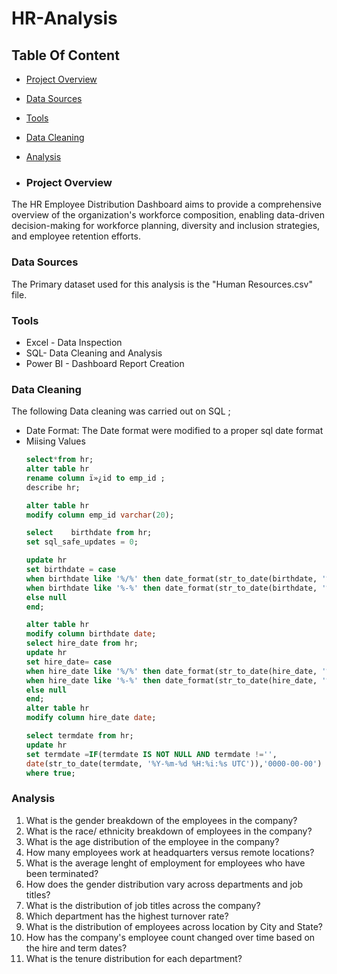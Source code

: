# HR-Analysis

## Table Of Content

- [Project Overview](#project-overview)
- [Data Sources](#data-sources)
- [Tools](#tools)
- [Data Cleaning](#data-cleaning)
- [Analysis](#analysis)

- ### Project Overview

The HR Employee Distribution Dashboard aims to provide a comprehensive overview of the organization's workforce composition, enabling data-driven decision-making for workforce planning, diversity and inclusion strategies, and employee retention efforts.

### Data Sources
The Primary dataset used for this analysis is the "Human Resources.csv" file.

### Tools
- Excel - Data Inspection
- SQL- Data Cleaning and Analysis
- Power BI - Dashboard Report Creation


 ### Data Cleaning
The following Data cleaning was carried out on SQL ;
- Date Format: The Date format were modified to a proper sql date format
- Miising Values
  ``` SQL
  select*from hr;
  alter table hr
  rename column ï»¿id to emp_id ;
  describe hr;

  alter table hr
  modify column emp_id varchar(20);

  select	birthdate from hr;
  set sql_safe_updates = 0;

  update hr
  set birthdate = case
  when birthdate like '%/%' then date_format(str_to_date(birthdate, '%m/%d/%Y'), '%Y-%m-%d')
  when birthdate like '%-%' then date_format(str_to_date(birthdate, '%m-%d-%Y'), '%Y-%m-%d')
  else null
  end;

  alter table hr
  modify column birthdate date;
  select hire_date from hr;
  update hr
  set hire_date= case
  when hire_date like '%/%' then date_format(str_to_date(hire_date, '%m/%d/%Y'), '%Y-%m-%d')
  when hire_date like '%-%' then date_format(str_to_date(hire_date, '%m-%d-%Y'), '%Y-%m-%d')
  else null
  end;
  alter table hr
  modify column hire_date date;

  select termdate from hr;
  update hr
  set termdate =IF(termdate IS NOT NULL AND termdate !='',
  date(str_to_date(termdate, '%Y-%m-%d %H:%i:%s UTC')),'0000-00-00')
  where true;
   ```

### Analysis
1. What is the gender breakdown of the employees in the company?
2. What is the race/ ethnicity breakdown of employees in the company?
3. What is the age distribution of the employee in the company?
4. How many employees work at headquarters versus remote locations?
5. What is the average lenght of employment for employees who have been terminated?
6. How does the gender distribution vary across departments and job titles?
7. What is the distribution of job titles across the company?
8. Which department has the highest turnover rate?
9. What is the distribution of employees across location by City and State?
10. How has the company's employee count changed over time based on the hire and term dates?
11. What is the tenure distribution for each department?
